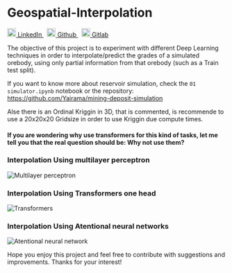 # Geospatial-Interpolation

<p>
  <a href="https://www.linkedin.com/in/yairama/" rel="nofollow noreferrer">
    <img src="https://i.stack.imgur.com/gVE0j.png" alt="linkedin" class="icon" width="20" height="20"> LinkedIn
  </a> &nbsp; 
  <a href="https://github.com/Yairama" rel="nofollow noreferrer">
    <img src="https://github.githubassets.com/images/modules/logos_page/GitHub-Mark.png" alt="github" class="icon" width="20" height="20"> Github
  </a> &nbsp; 
  <a href="https://github.com/Yairama" rel="nofollow noreferrer">
    <img src="https://cdn-icons-png.flaticon.com/512/5968/5968853.png" alt="gitlab" class="icon" width="20" height="20"> Gitlab
  </a>
</p>

The objective of this project is to experiment with different Deep Learning techniques in order to interpolate/predict the grades of a simulated orebody, using only partial information from that orebody (such as a Train test split).


If you want to know more about reservoir simulation, check the ```01 simulator.ipynb``` notebook or the repository:
https://github.com/Yairama/mining-deposit-simulation

Alse there is an Ordinal Kriggin in 3D, that is commented, is recommende to use a 20x20x20 Gridsize in order to use Kriggin due compute times.

#### If you are wondering why use transformers for this kind of tasks, let me tell you that the real question should be: Why not use them?

### Interpolation Using multilayer perceptron
![Multilayer perceptron](https://user-images.githubusercontent.com/45445692/230257124-b336f8b5-f213-4a08-9eed-d97d82eb5390.png "multilayer perceptron")


### Interpolation Using Transformers one head
![Transformers](https://user-images.githubusercontent.com/45445692/230257184-51b1a917-03a3-4327-a380-41c017d9f90f.png "Transformers")

### Interpolation Using Atentional neural networks
![Atentional neural network](https://user-images.githubusercontent.com/45445692/230257231-6bcd5717-1091-4c6e-b4d8-e693d181fb1b.png " Atentional neural network")

Hope you enjoy this project and feel free to contribute with suggestions and improvements. Thanks for your interest!
